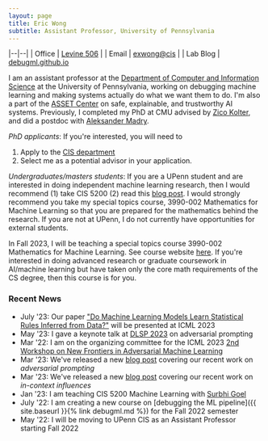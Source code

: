 ```yaml
---
layout: page
title: Eric Wong
subtitle: Assistant Professor, University of Pennsylvania
---
```


|--|--|
| Office | [Levine 506](https://goo.gl/maps/yZmpgFMjUKhGnpXb6) |
| Email | [exwong@cis](mailto:exwong@cis.upenn.edu) |
| Lab Blog | [debugml.github.io](https://debugml.github.io/)

I am an assistant professor at the [Department of Computer and Information Science](https://www.cis.upenn.edu/) at the University of Pennsylvania, working on debugging machine learning and making systems actually do what we want them to do. I'm also a part of the [ASSET Center](https://blog.seas.upenn.edu/penn-engineerings-new-asset-center-will-focus-on-the-safety-explainability-and-trustworthiness-of-ai-systems/) on safe, explainable, and trustworthy AI systems. Previously, I completed my PhD at CMU advised by [Zico Kolter](https://zicokolter.com/), and did a postdoc with [Aleksander Madry](https://people.csail.mit.edu/madry/). 

*PhD applicants*: If you're interested, you will need to 

1. Apply to the [CIS department](https://www.cis.upenn.edu/graduate/program-offerings/doctoral-program/) 
2. Select me as a potential advisor in your application. 

*Undergraduates/masters students*: If you are a UPenn student and are interested in doing independent machine learning research, then I would recommend (1) take CIS 5200 (2) read this [blog post](https://www.alextamkin.com/essays/tips-for-new-researchers). I would strongly recommend you take my special topics course, 3990-002 Mathematics for Machine Learning so that you are prepared for the mathematics behind the research. If you are not at UPenn, I do not currently have opportunities for external students. 

In Fall 2023, I will be teaching a special topics course 3990-002 Mathematics for Machine Learning. See course website [here](https://www.cis.upenn.edu/~exwong/moml/). If you're interested in doing advanced research or graduate coursework in AI/machine learning but have taken only the core math requirements of the CS degree, then this course is for you. 

### Recent News
+ July '23: Our paper ["Do Machine Learning Models Learn Statistical Rules Inferred from Data?"](https://arxiv.org/abs/2303.01433) will be presented at ICML 2023
+ May '23: I gave a keynote talk at [DLSP 2023](https://dls2023.ieee-security.org/) on adversarial prompting
+ Mar '22: I am on the organizing committee for the ICML 2023 [2nd Workshop on New Frontiers in Adversarial Machine Learning](https://advml-frontier.github.io/)
+ Mar '23: We've released a new [blog post](https://debugml.github.io/adversarial-prompts/) covering our recent work on *adversarial prompting*
+ Mar '23: We've released a new [blog post](https://debugml.github.io/incontext-influences/) covering our recent work on *in-context influences*
+ Jan '23: I am teaching CIS 5200 Machine Learning with [Surbhi Goel](https://www.surbhigoel.com/)
+ July '22: I am creating a new course on [debugging the ML pipeline]({{ site.baseurl }}{% link debugml.md %}) for the Fall 2022 semester 
+ May '22: I will be moving to UPenn CIS as an Assistant Professor starting Fall 2022

<!-- 
+ March '22: I am on the organizing committee for the ICML 2022 [Workshop on New Frontiers in Adversarial Machine Learning](https://advml-frontier.github.io/)
+ March '22: Our paper "Certified Patch Robustness via Smoothed Vision Transformers" was accepted at CVPR 2022
+ January '22: Our paper "Missingness Bias in Model Debugging" was accepted at ICLR 2022 
-->

<!-- + 10/18/21: I will be speaking as a panelist for the [ATVA 2021 Workshop on Security and Reliability of Machine Learning (SRML)](https://sites.google.com/view/srml-atva2021)
+ 10/12/21: I am on the organizing committee for the AAAI 2022 [Workshop on Adversarial Machine Learning and Beyond](https://advml-workshop.github.io/aaai2022/)
+ 5/12/21: Our paper "Leveraging sparse linear layers for debuggable deep networks" was accepted for a long oral presentation at ICML 2021
+ 4/7/21: I am on the organizing committee for the ICML 2021 workshop [A Blessing in Disguise: The Prospects and Perils of Adversarial Machine Learning](https://advml-workshop.github.io/icml2021/)
+ 1/12/21: Our paper "Learning perturbation sets for robust machine learning" was accepted for a poster at ICLR 2021
+ 12/14/20: I am a main organizer for the ICLR 2021 workshop [Robust and Reliable Machine learning in the Real World](https://sites.google.com/connect.hku.hk/robustml-2021/home) 
+ 8/1/20: I have started my postdoc at MIT with Aleksander Madry
 -->
